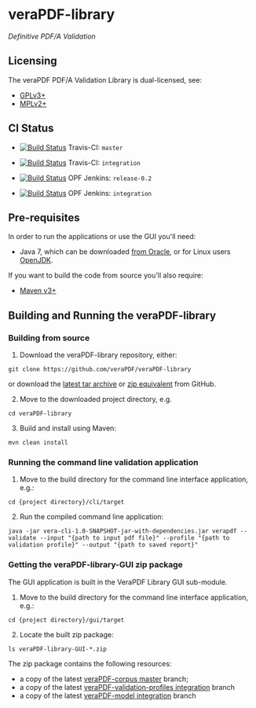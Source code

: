 veraPDF-library
===============
*Definitive PDF/A Validation*

Licensing
---------
The veraPDF PDF/A Validation Library is dual-licensed, see:

 - [GPLv3+](LICENSE.GPL "GNU General Public License, version 3")
 - [MPLv2+](LICENSE.MPL "Mozilla Public License, version 2.0")

CI Status
---------
- [![Build Status](https://travis-ci.org/veraPDF/veraPDF-library.svg?branch=master)](https://travis-ci.org/veraPDF/veraPDF-library "veraPDF-library Travis-CI master branch build") Travis-CI: `master`

- [![Build Status](https://travis-ci.org/veraPDF/veraPDF-library.svg?branch=integration)](https://travis-ci.org/veraPDF/veraPDF-library "veraPDF-library Travis-CI integration build") Travis-CI: `integration`

- [![Build Status](http://jenkins.opf-labs.org/buildStatus/icon?job=veraPDF-library-0.2)](http://jenkins.opf-labs.org/view/A-veraPDF/job/veraPDF-library-0.2/ "OPF Jenkins v0.2 release build") OPF Jenkins: `release-0.2`

- [![Build Status](http://jenkins.opf-labs.org/buildStatus/icon?job=veraPDF-library-0.3-mvn)](http://jenkins.opf-labs.org/view/A-veraPDF/job/veraPDF-library-0.3-mvn/ "OPF Jenkins v0.3 development build") OPF Jenkins: `integration`

Pre-requisites
--------------

In order to run the applications or use the GUI you'll need:

 * Java 7, which can be downloaded [from Oracle](http://www.oracle.com/technetwork/java/javase/downloads/index.html), or for Linux users [OpenJDK](http://openjdk.java.net/install/index.html).

If you want to build the code from source you'll also require:

 * [Maven v3+](https://maven.apache.org/)

Building and Running the veraPDF-library
----------------------------------------

### Building from source

1. Download the veraPDF-library repository, either:
```
git clone https://github.com/veraPDF/veraPDF-library
```
or download the [latest tar archive](https://github.com/veraPDF/veraPDF-library/archive/master.tar.gz "veraPDF-library latest GitHub tar archive") or [zip equivalent](https://github.com/veraPDF/veraPDF-library/archive/master.zip "veraPDF-library latest GitHub zip archive") from GitHub.

2. Move to the downloaded project directory, e.g.
```
cd veraPDF-library
```
3. Build and install using Maven:
```
mvn clean install
```

### Running the command line validation application

 1. Move to the build directory for the command line interface application, e.g.:
 ```
 cd {project directory}/cli/target
 ```

 2. Run the compiled command line application:
 ```
 java -jar vera-cli-1.0-SNAPSHOT-jar-with-dependencies.jar verapdf --validate --input "{path to input pdf file}" --profile "{path to validation profile}" --output "{path to saved report}"
 ```

### Getting the veraPDF-library-GUI zip package

The GUI application is built in the VeraPDF Library GUI sub-module.

 1. Move to the build directory for the command line interface application, e.g.:
 ```
 cd {project directory}/gui/target
 ```
 2. Locate the built zip package:
 ```
 ls veraPDF-library-GUI-*.zip
 ```

The zip package contains the following resources:

 - a copy of the latest [veraPDF-corpus master](https://github.com/veraPDF/veraPDF-corpus/archive/master.zip) branch;
 - a copy of the latest [veraPDF-validation-profiles integration](https://github.com/veraPDF/veraPDF-validation-profiles/archive/integration.tar.gz) branch
 - a copy of the latest [veraPDF-model integration](https://github.com/veraPDF/veraPDF-model/archive/integration.tar.gz) branch
